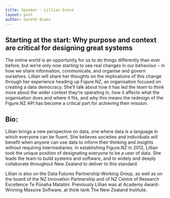 ```yaml
---
title: Speaker - Lillian Grace
layout: post
author: Gareth Evans
---
```


## Starting at the start: Why purpose and context are critical for designing great systems
 
The online world is an opportunity for us to do things differently than ever before, but we’re only now starting to see real changes in our behaviour – in how we share information, communicate, and organise and govern ourselves. Lillian will share her thoughts on the implications of this change through her experience heading up Figure.NZ, an organisation focused on creating a data democracy. She’ll talk about how it has led the team to think more about the wider context they’re operating in, how it affects what the organisation does and where it fits, and why this means the redesign of the Figure.NZ API has become a critical part for achieving their mission.

## Bio:
 
Lillian brings a new perspective on data, one where data is a language in which everyone can be fluent. She believes societies and individuals will benefit when anyone can use data to inform their thinking and insights without requiring intermediaries. In establishing Figure.NZ in 2012, Lillian took the unique position of designating everyone to be a user of data. She leads the team to build systems and software, and to widely and deeply collaborate throughout New Zealand to deliver to this standard.

Lillian is also on the Data Futures Partnership Working Group, as well as on the board of the NZ Innovation Partnership and of NZ Centre of Research Excellence Te Pūnaha Matatini. Previously Lillian was at Academy Award-Winning Massive Software, at think tank The New Zealand Institute.
